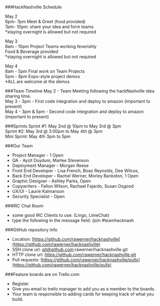 ###HackNashville Schedule

May 2  
6pm- 7pm Meet & Greet (food provided)  
7pm- 10pm: share your idea and form teams  
*staying overnight is allowed but not required

May 3  
8am - 10pm Project Teams working feverishly  
Food & Beverage provided  
*staying overnight is allowed but not required

May 4  
8am - 5pm Final work on Team Projects  
5pm - 8pm Expo-style project demos  
*ALL are welcome at the demos


###Team Timeline
May 2 - Team Meeting following the hackNashville idea sharing time.  
May 3 - 3pm - First code integration and deploy to amazon (important to present)  
May 4 - 3pm & 5pm - Second code integration and deploy to amazon (important to present)


###Sprints
Sprint #1:  May 2nd @ 10pm to May 3rd @ 3pm  
Sprint #2:  May 3rd @ 3:00pm to May 4th @ 3pm  
Mini Sprint: May 4th 3pm to 5pm


###Our Team
- Project Manager - 1 Open
- QA - Ayzit Doydum, Marlee Stevenson
- Deployment Manager  - Morgan Reese
- Front End Developer - Lisa French, Boaz Reynolds, Dee Wilcox,
- Back End Developer - Rachel Werner, Morley Bankston, 1 Open
- Graphic Designer - Ashley Parks, Open
- Copywriters - Fallon Wilson, Rachael Fajardo, Susan Osgood
- UX/UI - Laurie Kalmanson
- Security Specialist - Open


###IRC Chat Room
- some good IRC Clients to use: (Lingo, LimeChat)  
- type the following in the message field:  /join #teamhacknash


###GitHub repository Info
- Location:  [https://github.com/rawerner/hacknashville](https://github.com/rawerner/hacknashville)
- SSH clone url:  git@github.com:rawerner/hacknashville.git
- HTTP clone url:  https://github.com/rawerner/hacknashville.git
- Pull requests: [https://github.com/rawerner/hacknashville/pulls](https://github.com/rawerner/hacknashville/pulls)


###Feature boards are on Trello.com
- Register
- Give you email to trello manager to add you as a member to the boards.
- Your team is responsible to adding cards for keeping track of what you build.

